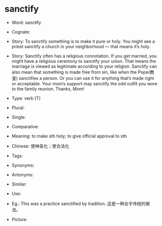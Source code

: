 # sanctify

- Word: sanctify
- Cognate: 
- Story: To sanctify something is to make it pure or holy. You might see a priest sanctify a church in your neighborhood — that means it’s holy.
- Story: Sanctify often has a religious connotation. If you get married, you might have a religious ceremony to sanctify your union. That means the marriage is viewed as legitimate according to your religion. Sanctify can also mean that something is made free from sin, like when the Pope(教皇) sanctifies a person. Or you can use it for anything that’s made right or acceptable. Your mom’s support may sanctify the odd outfit you wore to the family reunion. Thanks, Mom!

- Type: verb [T]
- Plural: 
- Single: 
- Comparative: 
- Meaning: to make sth holy; to give official approval to sth
- Chinese: 使神圣化；使合法化
- Tags: 
- Synonyms: 
- Antonyms: 
- Similar: 
- Use: 
- Eg.: This was a practice sanctified by tradition. 这是一种合乎传统的做法。
- Picture: 

